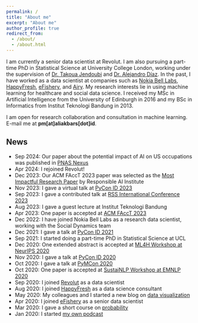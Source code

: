 ```yaml
---
permalink: /
title: "About me"
excerpt: "About me"
author_profile: true
redirect_from: 
  - /about/
  - /about.html
---
```


I am currently a senior data scientist at Revolut. I am also pursuing a part-time PhD in Statistical Science at University College London, working under the supervision of [Dr. Takoua Jendoubi](https://takouajendoubi.github.io/) and [Dr. Alejandro Díaz](https://profiles.ucl.ac.uk/72757). In the past, I have worked as a data scientist at companies such as [Nokia Bell Labs](https://social-dynamics.net/), [HappyFresh](https://www.happyfresh.com/), [eFishery](https://efishery.com/), and [Airy](https://www.airyrooms.com/). My research interests lie in using machine learning for healthcare and social data science. I received my MSc in Artificial Intelligence from the University of Edinburgh in 2016 and my BSc in Informatics from Institut Teknologi Bandung in 2013.

I am open for research collaboration and consultation in machine learning. E-mail me at **pm[at]aliakbars[dot]id**.

## News

* Sep 2024: Our paper about the potential impact of AI on US occupations was published in [PNAS Nexus](https://academic.oup.com/pnasnexus/article/3/9/pgae320/7758639)
* Apr 2024: I rejoined Revolut!
* Dec 2023: Our ACM FAccT 2023 paper was selected as the [Most Impactful Research Paper](https://www.responsible.ai/post/responsible-ai-institute-hosts-annual-raise-event-charting-the-future-of-responsible-ai) by Responsible AI Institute
* Nov 2023: I gave a virtual talk at [PyCon ID 2023](https://pycon.id/)
* Sep 2023: I gave a contributed talk at [RSS International Conference 2023](/rss23)
* Aug 2023: I gave a guest lecture at Institut Teknologi Bandung
* Apr 2023: One paper is accepted at [ACM FAccT 2023](https://dl.acm.org/doi/10.1145/3593013.3593985)
* Dec 2022: I have joined Nokia Bell Labs as a research data scientist, working with the Social Dynamics team
* Dec 2021: I gave a talk at [PyCon ID 2021](https://pycon.id/speaker)
* Sep 2021: I started doing a part-time PhD in Statistical Science at UCL
* Dec 2020: One extended abstract is accepted at [ML4H Workshop at NeurIPS 2020](https://ml4health.github.io/2020/pages/extended-abstracts.html)
* Nov 2020: I gave a talk at [PyCon ID 2020](https://pycon.id/speaker/ali-akbar-septiandri)
* Oct 2020: I gave a talk at [PyMCon 2020](https://pymc-devs.github.io/pymcon/)
* Oct 2020: One paper is accepted at [SustaiNLP Workshop at EMNLP 2020](https://www.aclweb.org/anthology/2020.sustainlp-1.1.pdf)
* Sep 2020: I joined [Revolut](https://www.revolut.com/) as a data scientist
* Aug 2020: I joined [HappyFresh](https://www.happyfresh.com/) as a data science consultant
* May 2020: My colleagues and I started a new blog on [data visualization](https://grafik.tentangdata.com/)
* Apr 2020: I joined [eFishery](https://efishery.com/) as a senior data scientist
* Mar 2020: I gave a short course on [probability](https://www.youtube.com/playlist?list=PLvLX5-kC2DXaUM8eB8vgBbhjtMCLmI3x2)
* Jan 2020: I started [my own podcast](https://open.spotify.com/show/68M1vH2k21fsTFibovdYWl?si=rdWYPbMETxa0nZlVxilJ8g)